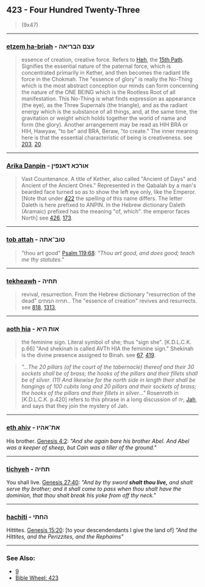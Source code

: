 ## 423 - Four Hundred Twenty-Three
> (9x47)

---

### [etzem ha-briah](/keys/OTzM.HBRIAH) - עצם הבריאה
> essence of creation, creative force. Refers to [Heh](/keys/H), the [15th Path](15). Signifies the essential nature of the paternal force, which is concentrated primarily in Kether, and then becomes the radiant life force in the Chokmah. The "essence of glory" is really the No-Thing which is the most abstract conception our minds can form concerning the nature of the ONE BEING which is the Rootless Root of all manifestation. This No-Thing is what finds expression as appearance (the eye), as the Three Supernals (the triangle), and as the radiant energy which is the substance of all things, and, at the same time, the gravitation or weight which holds together the world of name and form (the glory). Another arrangement may be read as HIH BRA or HIH, Hawyaw, "to be" and BRA, Beraw, "to create." The inner meaning here is that the essential characteristic of being is creativeness. see [203](203), [20](20).

---

### [Arika Danpin](/keys/AVRKA.DANPIN) - אורכא דאנפין
> Vast Countenance. A title of Kether, also called "Ancient of Days" and Ancient of the Ancient Ones." Represented in the Qabalah by a man's bearded face turned so as to show the left eye only, like the Emperor. [Note that under [422](422) the spelling of this name differs. The letter Daleth is here prefixed to ANPIN. In the Hebrew dictionary Daleth (Aramaic) prefixed has the meaning "of, which". the emperor faces North] see [426](426), [173](173).

---

### [tob attah](/keys/TVB-AThH) - טוב־אתה
> "thou art good" [Psalm 119:68](http://biblehub.com/psalms/119-68.htm): *"Thou art good, and does good; teach me thy statutes."*

---

### [tekheawh](/keys/ThChIH) - תחיה
> revival, resurrection. From the Hebrew dictionary "resurrection of the dead" תחיה המתים.. The "essence of creation" revives and resurrects. see [818](818), [1313](1313),

---

### [aoth hia](/keys/AVTh.HIA) - אות היא
> the feminine sign. Literal symbol of she; thus "sign she". [K.D.L.C.K. p.66] "And shekinah is called AVTh HIA the feminine sign." Shekinah is the divine presence assigned to Binah. see [67](67), [419](419).

> *"...The 20 pillars (of the court of the tabernacle) thereof and their 30 sockets shall be of brass; the hooks of the pillars and their fillets shall be of silver. (11) And likewise for the north side in length their shall be hangings of 100 cubits long and 20 pillars and their sockets of brass; the hooks of the pillars and their fillets in silver..."* Rosenroth in [K.D.L.C.K. p.420] refers to this phrase in a long discussion of יה, [Jah](/keys/IH), and says that they join the mystery of Jah.

---

### [eth ahiv](/keys/ATh-AHIV) - את־אהיו
His brother. [Genesis 4:2](https://biblehub.com/genesis/4-2.htm): *"And she again bare his brother Abel. And Abel was a keeper of sheep, but Cain was a tiller of the ground."*

---

### [tichyeh](/keys/ThChIH) - תחיה
You shall live. [Genesis 27:40](https://biblehub.com/genesis/27-40.htm): *"And by thy sword **shalt thou live,** and shalt serve thy brother; and it shall come to pass when thou shalt have the dominion, that thou shalt break his yoke from off thy neck."*

---

### [hachiti](/keys/HChThI) - החתי
Hittites. [Genesis 15:20](https://biblehub.com/genesis/15-1.htm): [to your descendendants I give the land of] *"And the Hittites, and the Perizzites, and the Rephaims"*

---

### See Also:

- [9](9)
- [Bible Wheel: 423](https://www.biblewheel.com//GR/GR_Database.php?SearchBy_Gematria=423)

